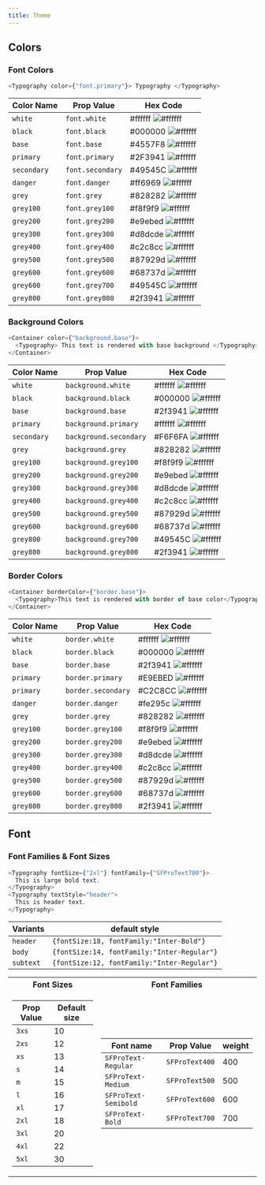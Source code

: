 ```yaml
---
title: Theme
---
```


## Colors

### Font Colors

```js
<Typography color={"font.primary"}> Typography </Typography>
```

| Color Name  | Prop Value       | Hex Code                                                      |
| ----------- | ---------------- | ------------------------------------------------------------- |
| `white`     | `font.white`     | #ffffff ![#ffffff](https://fakeimg.pl/40x12/ffffff/?text=%20) |
| `black`     | `font.black`     | #000000 ![#ffffff](https://fakeimg.pl/40x12/000000/?text=%20) |
| `base`      | `font.base`      | #4557F8 ![#ffffff](https://fakeimg.pl/40x12/2f3941/?text=%20) |
| `primary`   | `font.primary`   | #2F3941 ![#ffffff](https://fakeimg.pl/40x12/1b1f23/?text=%20) |
| `secondary` | `font.secondary` | #49545C ![#ffffff](https://fakeimg.pl/40x12/828282/?text=%20) |
| `danger`    | `font.danger`    | #ff6969 ![#ffffff](https://fakeimg.pl/40x12/fe295c/?text=%20) |
| `grey`      | `font.grey`      | #828282 ![#ffffff](https://fakeimg.pl/40x12/828282/?text=%20) |
| `grey100`   | `font.grey100`   | #f8f9f9 ![#ffffff](https://fakeimg.pl/40x12/f8f9f9/?text=%20) |
| `grey200`   | `font.grey200`   | #e9ebed ![#ffffff](https://fakeimg.pl/40x12/e9ebed/?text=%20) |
| `grey300`   | `font.grey300`   | #d8dcde ![#ffffff](https://fakeimg.pl/40x12/d8dcde/?text=%20) |
| `grey400`   | `font.grey400`   | #c2c8cc ![#ffffff](https://fakeimg.pl/40x12/c2c8cc/?text=%20) |
| `grey500`   | `font.grey500`   | #87929d ![#ffffff](https://fakeimg.pl/40x12/87929d/?text=%20) |
| `grey600`   | `font.grey600`   | #68737d ![#ffffff](https://fakeimg.pl/40x12/68737d/?text=%20) |
| `grey600`   | `font.grey700`   | #49545C ![#ffffff](https://fakeimg.pl/40x12/68737d/?text=%20) |
| `grey800`   | `font.grey800`   | #2f3941 ![#ffffff](https://fakeimg.pl/40x12/2f3941/?text=%20) |

### Background Colors

```js
<Container color={"background.base"}>
  <Typography> This text is rendered with base background </Typography>
</Container>
```

| Color Name  | Prop Value             | Hex Code                                                      |
| ----------- | ---------------------- | ------------------------------------------------------------- |
| `white`     | `background.white`     | #ffffff ![#ffffff](https://fakeimg.pl/40x12/ffffff/?text=%20) |
| `black`     | `background.black`     | #000000 ![#ffffff](https://fakeimg.pl/40x12/000000/?text=%20) |
| `base`      | `background.base`      | #2f3941 ![#ffffff](https://fakeimg.pl/40x12/2f3941/?text=%20) |
| `primary`   | `background.primary`   | #ffffff ![#ffffff](https://fakeimg.pl/40x12/ffffff/?text=%20) |
| `secondary` | `background.secondary` | #F6F6FA ![#ffffff](https://fakeimg.pl/40x12/e9ebed/?text=%20) |
| `grey`      | `background.grey`      | #828282 ![#ffffff](https://fakeimg.pl/40x12/828282/?text=%20) |
| `grey100`   | `background.grey100`   | #f8f9f9 ![#ffffff](https://fakeimg.pl/40x12/f8f9f9/?text=%20) |
| `grey200`   | `background.grey200`   | #e9ebed ![#ffffff](https://fakeimg.pl/40x12/e9ebed/?text=%20) |
| `grey300`   | `background.grey300`   | #d8dcde ![#ffffff](https://fakeimg.pl/40x12/d8dcde/?text=%20) |
| `grey400`   | `background.grey400`   | #c2c8cc ![#ffffff](https://fakeimg.pl/40x12/c2c8cc/?text=%20) |
| `grey500`   | `background.grey500`   | #87929d ![#ffffff](https://fakeimg.pl/40x12/87929d/?text=%20) |
| `grey600`   | `background.grey600`   | #68737d ![#ffffff](https://fakeimg.pl/40x12/68737d/?text=%20) |
| `grey800`   | `background.grey700`   | #49545C ![#ffffff](https://fakeimg.pl/40x12/2f3941/?text=%20) |
| `grey800`   | `background.grey800`   | #2f3941 ![#ffffff](https://fakeimg.pl/40x12/2f3941/?text=%20) |

### Border Colors

```js
<Container borderColor={"border.base"}>
  <Typography>This text is rendered with border of base color</Typography>
</Container>
```

| Color Name | Prop Value         | Hex Code                                                      |
| ---------- | ------------------ | ------------------------------------------------------------- |
| `white`    | `border.white`     | #ffffff ![#ffffff](https://fakeimg.pl/40x12/ffffff/?text=%20) |
| `black`    | `border.black`     | #000000 ![#ffffff](https://fakeimg.pl/40x12/000000/?text=%20) |
| `base`     | `border.base`      | #2f3941 ![#ffffff](https://fakeimg.pl/40x12/2f3941/?text=%20) |
| `primary`  | `border.primary`   | #E9EBED ![#ffffff](https://fakeimg.pl/40x12/e4e4e7/?text=%20) |
| `primary`  | `border.secondary` | #C2C8CC ![#ffffff](https://fakeimg.pl/40x12/e4e4e7/?text=%20) |
| `danger`   | `border.danger`    | #fe295c ![#ffffff](https://fakeimg.pl/40x12/fe295c/?text=%20) |
| `grey`     | `border.grey`      | #828282 ![#ffffff](https://fakeimg.pl/40x12/828282/?text=%20) |
| `grey100`  | `border.grey100`   | #f8f9f9 ![#ffffff](https://fakeimg.pl/40x12/f8f9f9/?text=%20) |
| `grey200`  | `border.grey200`   | #e9ebed ![#ffffff](https://fakeimg.pl/40x12/e9ebed/?text=%20) |
| `grey300`  | `border.grey300`   | #d8dcde ![#ffffff](https://fakeimg.pl/40x12/d8dcde/?text=%20) |
| `grey400`  | `border.grey400`   | #c2c8cc ![#ffffff](https://fakeimg.pl/40x12/c2c8cc/?text=%20) |
| `grey500`  | `border.grey500`   | #87929d ![#ffffff](https://fakeimg.pl/40x12/87929d/?text=%20) |
| `grey600`  | `border.grey600`   | #68737d ![#ffffff](https://fakeimg.pl/40x12/68737d/?text=%20) |
| `grey800`  | `border.grey800`   | #2f3941 ![#ffffff](https://fakeimg.pl/40x12/2f3941/?text=%20) |

## Font

### Font Families & Font Sizes

```js
<Typography fontSize={"2xl"} fontFamily={"SFProText700"}>
  This is large bold text.
</Typography>
<Typography textStyle="header">
  This is header text.
</Typography>
```

| Variants  | default style                               |
| --------- | ------------------------------------------- |
| `header`  | `{fontSize:18, fontFamily:"Inter-Bold"}`    |
| `body`    | `{fontSize:14, fontFamily:"Inter-Regular"}` |
| `subtext` | `{fontSize:12, fontFamily:"Inter-Regular"}` |

<table>
  <tr>
    <th>Font Sizes</th>
    <th>Font Families</th>
  </tr>
    <tr>
  </td><td>

| Prop Value | Default size |
| ---------- | ------------ |
| `3xs`      | 10           |
| `2xs`      | 12           |
| `xs`       | 13           |
| `s`        | 14           |
| `m`        | 15           |
| `l`        | 16           |
| `xl`       | 17           |
| `2xl`      | 18           |
| `3xl`      | 20           |
| `4xl`      | 22           |
| `5xl`      | 30           |

</td><td>

| Font name            | Prop Value     | weight |
| -------------------- | -------------- | ------ |
| `SFProText-Regular`  | `SFProText400` | 400    |
| `SFProText-Medium`   | `SFProText500` | 500    |
| `SFProText-Semibold` | `SFProText600` | 600    |
| `SFProText-Bold`     | `SFProText700` | 700    |

</td></tr> </table>
